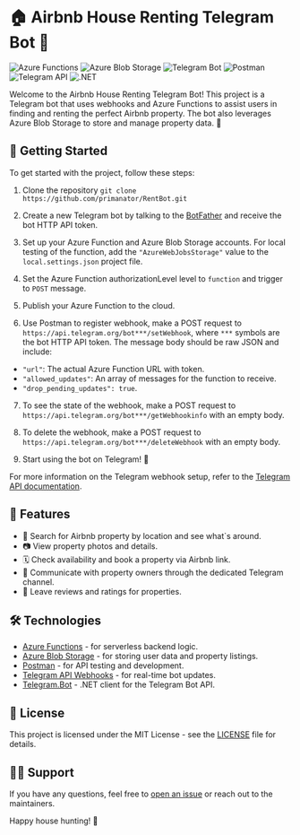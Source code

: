 # 🏠 Airbnb House Renting Telegram Bot 🤖

![Azure Functions](https://img.shields.io/badge/Azure_Functions-blue?style=flat-square&logo=microsoft-azure&logoColor=white)
![Azure Blob Storage](https://img.shields.io/badge/Azure_Blob_Storage-blue?style=flat-square&logo=microsoft-azure&logoColor=white)
![Telegram Bot](https://img.shields.io/badge/Telegram_Bot-blue?style=flat-square&logo=telegram&logoColor=white)
![Postman](https://img.shields.io/badge/Postman-orange?style=flat-square&logo=postman&logoColor=white)
![Telegram API](https://img.shields.io/badge/Telegram_API-blue?style=flat-square&logo=telegram&logoColor=white)
![.NET](https://img.shields.io/badge/.NET-blue?style=flat-square&logo=.net&logoColor=white)

Welcome to the Airbnb House Renting Telegram Bot! This project is a Telegram bot that uses webhooks and Azure Functions to assist users in finding and renting the perfect Airbnb property. The bot also leverages Azure Blob Storage to store and manage property data. 🌟

## 🚀 Getting Started

To get started with the project, follow these steps:

1. Clone the repository `git clone https://github.com/primanator/RentBot.git`

2. Create a new Telegram bot by talking to the [BotFather](https://core.telegram.org/bots#how-do-i-create-a-bot) and receive the bot HTTP API token.

3. Set up your Azure Function and Azure Blob Storage accounts. For local testing of the function, add the `"AzureWebJobsStorage"` value to the `local.settings.json` project file.

4. Set the Azure Function authorizationLevel level to `function` and trigger to `POST` message.

5. Publish your Azure Function to the cloud.

6. Use Postman to register webhook, make a POST request to `https://api.telegram.org/bot***/setWebhook`, where `***` symbols are the bot HTTP API token. The message body should be raw JSON and include:
- `"url"`: The actual Azure Function URL with token.
- `"allowed_updates"`: An array of messages for the function to receive.
- `"drop_pending_updates": true`.

7. To see the state of the webhook, make a POST request to `https://api.telegram.org/bot***/getWebhookinfo` with an empty body.

8. To delete the webhook, make a POST request to `https://api.telegram.org/bot***/deleteWebhook` with an empty body.

9. Start using the bot on Telegram! 🎉

For more information on the Telegram webhook setup, refer to the [Telegram API documentation](https://core.telegram.org/bots/api#setwebhook).

## 💼 Features

- 🔎 Search for Airbnb property by location and see what`s around.
- 📷 View property photos and details.
- 🗓️ Check availability and book a property via Airbnb link.
- 💬 Communicate with property owners through the dedicated Telegram channel.
- 📝 Leave reviews and ratings for properties.

## 🛠️ Technologies

- [Azure Functions](https://azure.microsoft.com/en-us/services/functions/) - for serverless backend logic.
- [Azure Blob Storage](https://azure.microsoft.com/en-us/services/storage/blobs/) - for storing user data and property listings.
- [Postman](https://www.postman.com/) - for API testing and development.
- [Telegram API Webhooks](https://core.telegram.org/bots/api#setwebhook) - for real-time bot updates.
- [Telegram.Bot](https://github.com/TelegramBots/telegram.bot) - .NET client for the Telegram Bot API.

## 📃 License

This project is licensed under the MIT License - see the [LICENSE](LICENSE) file for details.

## 🙋‍♂️ Support

If you have any questions, feel free to [open an issue](https://github.com/primanator/RentBot/issues/new) or reach out to the maintainers.

Happy house hunting! 🏡
